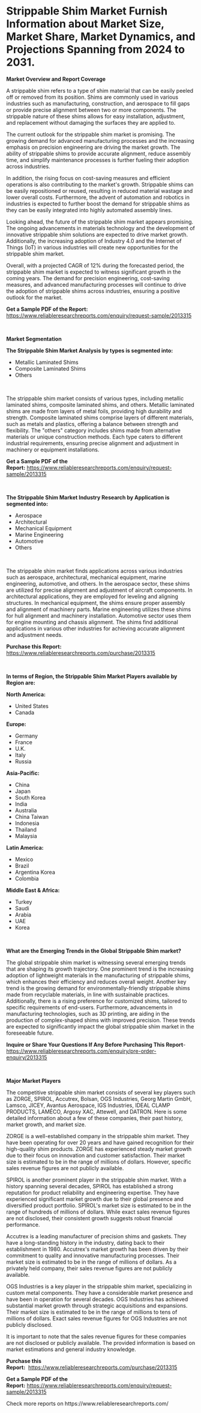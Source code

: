 <p><h1>Strippable Shim Market Furnish Information about Market Size, Market Share, Market Dynamics, and Projections Spanning from 2024 to 2031.</h1></p><p><strong>Market Overview and Report Coverage</strong></p>
<p><p>A strippable shim refers to a type of shim material that can be easily peeled off or removed from its position. Shims are commonly used in various industries such as manufacturing, construction, and aerospace to fill gaps or provide precise alignment between two or more components. The strippable nature of these shims allows for easy installation, adjustment, and replacement without damaging the surfaces they are applied to.</p><p>The current outlook for the strippable shim market is promising. The growing demand for advanced manufacturing processes and the increasing emphasis on precision engineering are driving the market growth. The ability of strippable shims to provide accurate alignment, reduce assembly time, and simplify maintenance processes is further fueling their adoption across industries.</p><p>In addition, the rising focus on cost-saving measures and efficient operations is also contributing to the market's growth. Strippable shims can be easily repositioned or reused, resulting in reduced material wastage and lower overall costs. Furthermore, the advent of automation and robotics in industries is expected to further boost the demand for strippable shims as they can be easily integrated into highly automated assembly lines.</p><p>Looking ahead, the future of the strippable shim market appears promising. The ongoing advancements in materials technology and the development of innovative strippable shim solutions are expected to drive market growth. Additionally, the increasing adoption of Industry 4.0 and the Internet of Things (IoT) in various industries will create new opportunities for the strippable shim market.</p><p>Overall, with a projected CAGR of 12% during the forecasted period, the strippable shim market is expected to witness significant growth in the coming years. The demand for precision engineering, cost-saving measures, and advanced manufacturing processes will continue to drive the adoption of strippable shims across industries, ensuring a positive outlook for the market.</p></p>
<p><strong>Get a Sample PDF of the Report:</strong> <a href="https://www.reliableresearchreports.com/enquiry/request-sample/2013315">https://www.reliableresearchreports.com/enquiry/request-sample/2013315</a></p>
<p>&nbsp;</p>
<p><strong>Market Segmentation</strong></p>
<p><strong>The Strippable Shim Market Analysis by types is segmented into:</strong></p>
<p><ul><li>Metallic Laminated Shims</li><li>Composite Laminated Shims</li><li>Others</li></ul></p>
<p>&nbsp;</p>
<p><p>The strippable shim market consists of various types, including metallic laminated shims, composite laminated shims, and others. Metallic laminated shims are made from layers of metal foils, providing high durability and strength. Composite laminated shims comprise layers of different materials, such as metals and plastics, offering a balance between strength and flexibility. The "others" category includes shims made from alternative materials or unique construction methods. Each type caters to different industrial requirements, ensuring precise alignment and adjustment in machinery or equipment installations.</p></p>
<p><strong>Get a Sample PDF of the Report:</strong>&nbsp;<a href="https://www.reliableresearchreports.com/enquiry/request-sample/2013315">https://www.reliableresearchreports.com/enquiry/request-sample/2013315</a></p>
<p>&nbsp;</p>
<p><strong>The Strippable Shim Market Industry Research by Application is segmented into:</strong></p>
<p><ul><li>Aerospace</li><li>Architectural</li><li>Mechanical Equipment</li><li>Marine Engineering</li><li>Automotive</li><li>Others</li></ul></p>
<p>&nbsp;</p>
<p><p>The strippable shim market finds applications across various industries such as aerospace, architectural, mechanical equipment, marine engineering, automotive, and others. In the aerospace sector, these shims are utilized for precise alignment and adjustment of aircraft components. In architectural applications, they are employed for leveling and aligning structures. In mechanical equipment, the shims ensure proper assembly and alignment of machinery parts. Marine engineering utilizes these shims for hull alignment and machinery installation. Automotive sector uses them for engine mounting and chassis alignment. The shims find additional applications in various other industries for achieving accurate alignment and adjustment needs.</p></p>
<p><strong>Purchase this Report:</strong>&nbsp; <a href="https://www.reliableresearchreports.com/purchase/2013315">https://www.reliableresearchreports.com/purchase/2013315</a></p>
<p>&nbsp;</p>
<p><strong>In terms of Region, the Strippable Shim Market Players available by Region are:</strong></p>
<p>
    <p> <strong> North America: </strong>
        <ul>
            <li>United States</li>
            <li>Canada</li>
        </ul>
        </p> 
    <p> <strong> Europe: </strong>
        <ul>
            <li>Germany</li>
            <li>France</li>
            <li>U.K.</li>
            <li>Italy</li>
            <li>Russia</li>
        </ul>
        </p> 
    <p> <strong> Asia-Pacific: </strong>
        <ul>
            <li>China</li>
            <li>Japan</li>
            <li>South Korea</li>
            <li>India</li>
            <li>Australia</li>
            <li>China Taiwan</li>
            <li>Indonesia</li>
            <li>Thailand</li>
            <li>Malaysia</li>
        </ul>
        </p> 
    <p> <strong> Latin America: </strong>
        <ul>
            <li>Mexico</li>
            <li>Brazil</li>
            <li>Argentina Korea</li>
            <li>Colombia</li>
        </ul>
        </p> 
    <p> <strong> Middle East & Africa: </strong>
        <ul>
            <li>Turkey</li>
            <li>Saudi</li>
            <li>Arabia</li>
            <li>UAE</li>
            <li>Korea</li>
        </ul>
    </p>
    </p>
<p>&nbsp;</p>
<p><strong>What are the Emerging Trends in the Global Strippable Shim market?</strong></p>
<p><p>The global strippable shim market is witnessing several emerging trends that are shaping its growth trajectory. One prominent trend is the increasing adoption of lightweight materials in the manufacturing of strippable shims, which enhances their efficiency and reduces overall weight. Another key trend is the growing demand for environmentally-friendly strippable shims made from recyclable materials, in line with sustainable practices. Additionally, there is a rising preference for customized shims, tailored to specific requirements of end-users. Furthermore, advancements in manufacturing technologies, such as 3D printing, are aiding in the production of complex-shaped shims with improved precision. These trends are expected to significantly impact the global strippable shim market in the foreseeable future.</p></p>
<p><strong>Inquire or Share Your Questions If Any Before Purchasing This Report</strong>- <a href="https://www.reliableresearchreports.com/enquiry/pre-order-enquiry/2013315">https://www.reliableresearchreports.com/enquiry/pre-order-enquiry/2013315</a></p>
<p>&nbsp;</p>
<p><strong>Major Market Players</strong></p>
<p><p>The competitive strippable shim market consists of several key players such as ZORGE, SPIROL, Accutrex, Bolsan, OGS Industries, Georg Martin GmbH, Lamsco, JICEY, Avantus Aerospace, IGS Industries, IDEAL CLAMP PRODUCTS, LAMÉCO, Argosy XAC, Attewell, and DATRON. Here is some detailed information about a few of these companies, their past history, market growth, and market size.</p><p>ZORGE is a well-established company in the strippable shim market. They have been operating for over 20 years and have gained recognition for their high-quality shim products. ZORGE has experienced steady market growth due to their focus on innovation and customer satisfaction. Their market size is estimated to be in the range of millions of dollars. However, specific sales revenue figures are not publicly available.</p><p>SPIROL is another prominent player in the strippable shim market. With a history spanning several decades, SPIROL has established a strong reputation for product reliability and engineering expertise. They have experienced significant market growth due to their global presence and diversified product portfolio. SPIROL's market size is estimated to be in the range of hundreds of millions of dollars. While exact sales revenue figures are not disclosed, their consistent growth suggests robust financial performance.</p><p>Accutrex is a leading manufacturer of precision shims and gaskets. They have a long-standing history in the industry, dating back to their establishment in 1980. Accutrex's market growth has been driven by their commitment to quality and innovative manufacturing processes. Their market size is estimated to be in the range of millions of dollars. As a privately held company, their sales revenue figures are not publicly available.</p><p>OGS Industries is a key player in the strippable shim market, specializing in custom metal components. They have a considerable market presence and have been in operation for several decades. OGS Industries has achieved substantial market growth through strategic acquisitions and expansions. Their market size is estimated to be in the range of millions to tens of millions of dollars. Exact sales revenue figures for OGS Industries are not publicly disclosed.</p><p>It is important to note that the sales revenue figures for these companies are not disclosed or publicly available. The provided information is based on market estimations and general industry knowledge.</p></p>
<p><strong>Purchase this Report:</strong>&nbsp;&nbsp;<a href="https://www.reliableresearchreports.com/purchase/2013315">https://www.reliableresearchreports.com/purchase/2013315</a></p>
<p></p>
<p><strong>Get a Sample PDF of the Report:</strong>&nbsp;<a href="https://www.reliableresearchreports.com/enquiry/request-sample/2013315">https://www.reliableresearchreports.com/enquiry/request-sample/2013315</a></p>
<p>Check more reports on https://www.reliableresearchreports.com/</p>